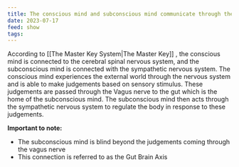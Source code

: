 ```yaml
---
title: The conscious mind and subconscious mind communicate through the vagus nerve
date: 2023-07-17
feed: show
tags:
---
```


According to [[The Master Key System|The Master Key]] , the conscious mind is connected to the cerebral spinal nervous system, and the subconscious mind is connected with the sympathetic nervous system. The conscious mind experiences the external world through the nervous system and is able to make judgements based on sensory stimulus. These judgements are passed through the Vagus nerve to the gut which is the home of the subconscious mind. The subconscious mind then acts through the sympathetic nervous system to regulate the body in response to these judgements.

__Important to note:__
- The subconscious mind is blind beyond the judgements coming through the vagus nerve
- This connection is referred to as the Gut Brain Axis